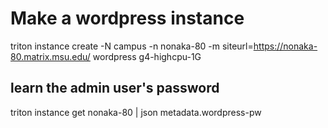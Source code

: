 


# Make a wordpress instance
 triton instance create -N campus -n nonaka-80 -m siteurl=https://nonaka-80.matrix.msu.edu/ wordpress g4-highcpu-1G
## learn the admin user's password
triton instance get nonaka-80 | json metadata.wordpress-pw
